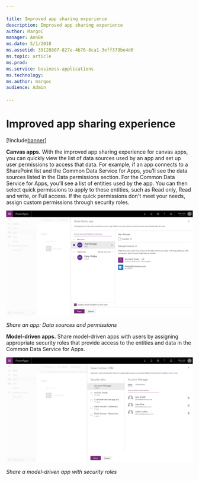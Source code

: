 ```yaml
---

title: Improved app sharing experience
description: Improved app sharing experience
author: MargoC
manager: AnnBe
ms.date: 5/1/2018
ms.assetid: 39128807-827e-4b76-8ca1-3eff379be4d0
ms.topic: article
ms.prod: 
ms.service: business-applications
ms.technology: 
ms.author: margoc
audience: Admin

---
```

#  Improved app sharing experience 




[!include[banner](../../../includes/banner.md)]

**Canvas apps.** With the improved app sharing experience for canvas apps, you
can quickly view the list of data sources used by an app and set up user
permissions to access that data. For example, if an app connects to a SharePoint
list and the Common Data Service for Apps, you’ll see the data sources listed in
the Data permissions section. For the Common Data Service for Apps, you’ll see a
list of entities used by the app. You can then select quick permissions to apply
to these entities, such as Read only, Read and write, or Full access. If the
quick permissions don't meet your needs, assign custom permissions through
security roles.

![Data sources and permissions](media/improved-app-sharing-experience-1.png "Data sources and permissions")
<!-- picture -->


*Share an app: Data sources and permissions*

**Model-driven apps.** Share model-driven apps with users by assigning
appropriate security roles that provide access to the entities and data in the
Common Data Service for Apps.

![A screenshot of how to share a model-driven app with security roles](media/improved-app-sharing-experience-2.png "A screenshot of how to share a model-driven app with security roles")
<!-- AppSharing - Screenshot 3.png -->


*Share a model-driven app with security roles*
